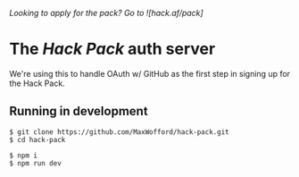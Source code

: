 _Looking to apply for the pack? Go to ![hack.af/pack]_

# The *Hack Pack* auth server

We're using this to handle OAuth w/ GitHub as the first step in signing up for the Hack Pack.

## Running in development

```
$ git clone https://github.com/MaxWofford/hack-pack.git
$ cd hack-pack

$ npm i
$ npm run dev
```